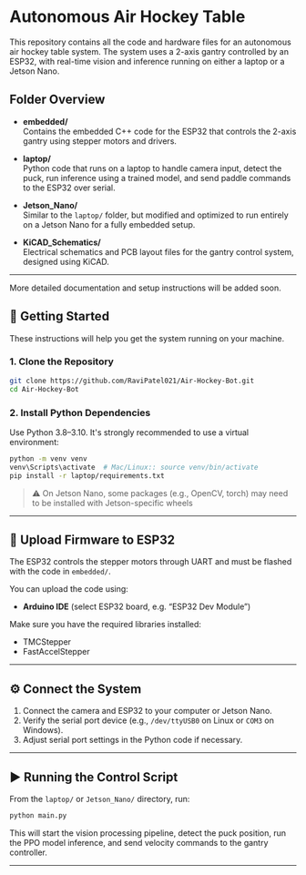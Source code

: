 # Autonomous Air Hockey Table

This repository contains all the code and hardware files for an autonomous air hockey table system. The system uses a 2-axis gantry controlled by an ESP32, with real-time vision and inference running on either a laptop or a Jetson Nano.

## Folder Overview

- **embedded/**  
  Contains the embedded C++ code for the ESP32 that controls the 2-axis gantry using stepper motors and drivers.

- **laptop/**  
  Python code that runs on a laptop to handle camera input, detect the puck, run inference using a trained model, and send paddle commands to the ESP32 over serial.

- **Jetson_Nano/**  
  Similar to the `laptop/` folder, but modified and optimized to run entirely on a Jetson Nano for a fully embedded setup.

- **KiCAD_Schematics/**  
  Electrical schematics and PCB layout files for the gantry control system, designed using KiCAD.

---

More detailed documentation and setup instructions will be added soon.


## 🚀 Getting Started

These instructions will help you get the system running on your machine.

### 1. Clone the Repository

```bash
git clone https://github.com/RaviPatel021/Air-Hockey-Bot.git
cd Air-Hockey-Bot
````

### 2. Install Python Dependencies

Use Python 3.8–3.10. It's strongly recommended to use a virtual environment:

```bash
python -m venv venv
venv\Scripts\activate  # Mac/Linux:: source venv/bin/activate
pip install -r laptop/requirements.txt
```

> ⚠️ On Jetson Nano, some packages (e.g., OpenCV, torch) may need to be installed with Jetson-specific wheels

---

## 🔧 Upload Firmware to ESP32

The ESP32 controls the stepper motors through UART and must be flashed with the code in `embedded/`.

You can upload the code using:

* **Arduino IDE** (select ESP32 board, e.g. “ESP32 Dev Module”)


Make sure you have the required libraries installed:

* TMCStepper
* FastAccelStepper

---

## ⚙️ Connect the System

1. Connect the camera and ESP32 to your computer or Jetson Nano.
2. Verify the serial port device (e.g., `/dev/ttyUSB0` on Linux or `COM3` on Windows).
3. Adjust serial port settings in the Python code if necessary.

---

## ▶️ Running the Control Script

From the `laptop/` or `Jetson_Nano/` directory, run:

```bash
python main.py
```

This will start the vision processing pipeline, detect the puck position, run the PPO model inference, and send velocity commands to the gantry controller.

---
